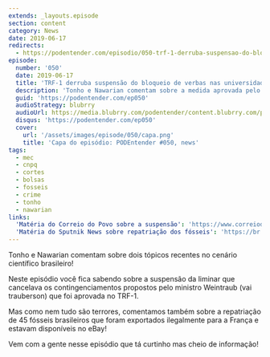 ```yaml
---
extends: _layouts.episode
section: content
category: News
date: 2019-06-17
redirects:
  - https://podentender.com/episodio/050-trf-1-derruba-suspensao-do-bloqueio-de-verbas-nas-universidades-e-repatriacao-de-fosseis-ao-brasil
episode:
  number: '050'
  date: 2019-06-17
  title: 'TRF-1 derruba suspensão do bloqueio de verbas nas universidades e repatriação de fósseis ao Brasil'
  description: 'Tonho e Nawarian comentam sobre a medida aprovada pelo TRF-1 que torna válido novamente o bloqueio de verbas em universidades e sobre a repatriação de fósseis extraviados ao Brasil.'
  guid: 'https://podentender.com/ep050'
  audioStrategy: blubrry
  audioUrl: https://media.blubrry.com/podentender/content.blubrry.com/podentender/PODEntender_50.mp3
  disqus: 'https://podentender.com/ep050'
  cover:
    url: '/assets/images/episode/050/capa.png'
    title: 'Capa do episódio: PODEntender #050, news'
tags:
  - mec
  - cnpq
  - cortes
  - bolsas
  - fosseis
  - crime
  - tonho
  - nawarian
links:
  'Matéria do Correio do Povo sobre a suspensão': 'https://www.correiodopovo.com.br/not%C3%ADcias/ensino/trf-1-derruba-suspens%C3%A3o-de-bloqueio-de-verbas-de-universidades-1.345023'
  'Matéria do Sputnik News sobre repatriação dos fósseis': 'https://br.sputniknews.com/brasil/2019051413881562-brasil-fosseis-franca-ciencia/'
---
```


Tonho e Nawarian comentam sobre dois tópicos recentes no cenário científico brasileiro!

Neste episódio você fica sabendo sobre a suspensão da liminar que cancelava os contingenciamentos propostos pelo
ministro Weintraub (vai trauberson) que foi aprovada no TRF-1.

Mas como nem tudo são terrores, comentamos também sobre a repatriação de 45 fósseis brasileiros que foram exportados
ilegalmente para a França e estavam disponíveis no eBay!

Vem com a gente nesse episódio que tá curtinho mas cheio de informação!
 